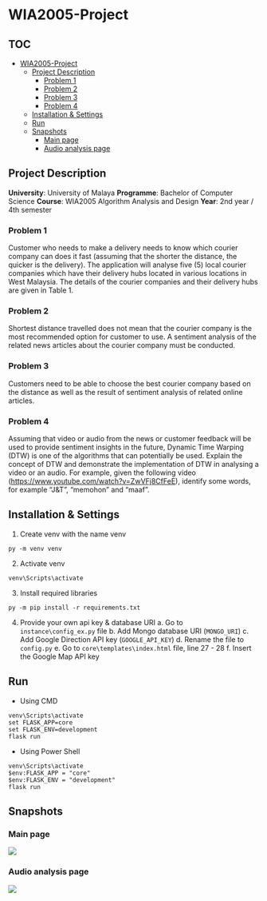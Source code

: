 # WIA2005-Project

## TOC
- [WIA2005-Project](#wia2005-project)
  - [Project Description](#project-description)
    - [Problem 1](#problem-1)
    - [Problem 2](#problem-2)
    - [Problem 3](#problem-3)
    - [Problem 4](#problem-4)
  - [Installation & Settings](#installation--settings)
  - [Run](#run)
  - [Snapshots](#snapshots)
    - [Main page](#main-page)
    - [Audio analysis page](#audio-analysis-page)

## Project Description
**University**: University of Malaya
**Programme**: Bachelor of Computer Science
**Course**: WIA2005 Algorithm Analysis and Design
**Year**: 2nd year / 4th semester

### Problem 1
Customer who needs to make a delivery needs to know which courier company can does it fast (assuming that the shorter the distance, the quicker is the delivery). The application will analyse five (5) local courier companies which have their delivery hubs located in various locations in West Malaysia. The details of the courier companies and their delivery hubs are given in Table 1.

### Problem 2
Shortest distance travelled does not mean that the courier company is the most recommended option for customer to use. A sentiment analysis of the related news articles about the courier company must be conducted.

### Problem 3
Customers need to be able to choose the best courier company based on the distance as well as the result of sentiment analysis of related online articles.

### Problem 4
Assuming that video or audio from the news or customer feedback will be used to provide sentiment insights in the future, Dynamic Time Warping (DTW) is one of the algorithms that can potentially be used. Explain the concept of DTW and demonstrate the implementation of DTW in analysing a video or an audio. For example, given the following video (https://www.youtube.com/watch?v=ZwVFj8CfFeE), identify some words, for example “J&T”, “memohon” and “maaf”.

## Installation & Settings
1. Create venv with the name venv
```Shell
py -m venv venv
```
2. Activate venv
```Shell
venv\Scripts\activate
```
3. Install required libraries
```Shell
py -m pip install -r requirements.txt
```
4. Provide your own api key & database URI
   a. Go to `instance\config_ex.py` file
   b. Add Mongo database URI (`MONGO_URI`)
   c. Add Google Direction API key (`GOOGLE_API_KEY`)
   d. Rename the file to `config.py`
   e. Go to `core\templates\index.html` file, line 27 - 28
   f. Insert the Google Map API key
   

## Run
- Using CMD
```Shell
venv\Scripts\activate
set FLASK_APP=core
set FLASK_ENV=development
flask run
```
- Using Power Shell
```Shell
venv\Scripts\activate
$env:FLASK_APP = "core"
$env:FLASK_ENV = "development"
flask run
```

## Snapshots
### Main page
![](doc/images/Main%20page.png)

### Audio analysis page
![](doc/images/Audio%20Analysis%20page.png)
